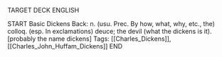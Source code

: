 TARGET DECK
ENGLISH

START
Basic
Dickens
Back: n. (usu. Prec. By how, what, why, etc., the) colloq. (esp. In exclamations) deuce; the devil (what the dickens is it). [probably the name dickens]
Tags: [[Charles_Dickens]], [[Charles_John_Huffam_Dickens]]
END
